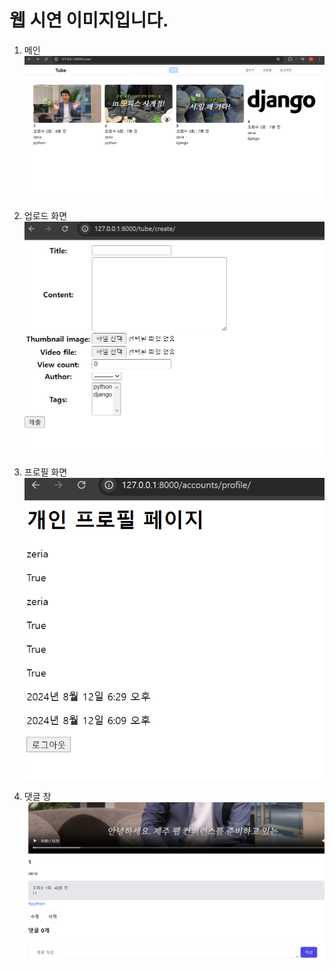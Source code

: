 # 웹 시연 이미지입니다.

1. 메인
![이미지](./1.png)

2. 업로드 화면
![이미지](./2.png)

3. 프로필 화면
![이미지](./3.png)

4. 댓글 창
![이미지](./4.png)
